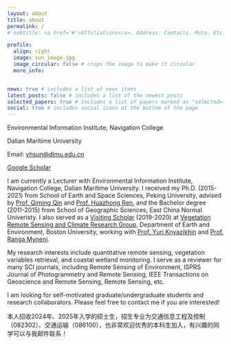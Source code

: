 ```yaml
---
layout: about
title: about
permalink: /
# subtitle: <a href='#'>Affiliations</a>. Address. Contacts. Moto. Etc.

profile:
  align: right
  image: sun_image.jpg
  image_circular: false # crops the image to make it circular
  more_info: 


news: true # includes a list of news items
latest_posts: false # includes a list of the newest posts
selected_papers: true # includes a list of papers marked as "selected={true}"
social: true # includes social icons at the bottom of the page
---
```


Environmental Information Institute, Navigation College

Dalian Maritime University

Email: yhsun@dlmu.edu.cn

[Google Scholar](https://scholar.google.com/citations?user=RLSzSd0AAAAJ&hl)

I am currently a Lecturer with Environmental Information Institute, Navigation College, Dalian Maritime University. I received my Ph.D. (2015-2021) from School of Earth and Space Sciences, Peking University, advised by [Prof. Qiming Qin](https://irsgis.pku.edu.cn/ls/gis1111/qqm/index.htm) and [Prof. Huazhong Ren](https://irsgis.pku.edu.cn/ls/gis1111/rhz/index.htm), and the Bachelor degree (2011-2015) from School of Geographic Sciences, East China Normal Univeristy. I also served as a [Visiting Scholar](https://sites.bu.edu/cliveg/people/visiting-scholars-2/yuanheng-sun/) (2019-2020) at [Vegetation Remote Sensing and Climate Research Group](https://sites.bu.edu/cliveg/), Department of Earth and Environment, Boston University, working with [Prof. Yuri Knyazikhin](https://sites.bu.edu/cliveg/people/professors/prof-yuri-knyazikhin/) and [Prof. Ranga Myneni](https://sites.bu.edu/cliveg/people/professors/prof-ranga-b-myneni/).

My research interests include quantitative remote sensing, vegetation variables retrieval, and coastal wetland monitoring. I serve as a reviewer for many SCI journals, including Remote Sensing of Environment, ISPRS Journal of Photogrammetry and Remote Sensing, IEEE Transactions on Geoscience and Remote Sensing, Remote Sensing, etc.

I am looking for self-motivated graduate/undergraduate students and research collaborators. Please feel free to contact me if you are interested!

本人招收2024年、2025年入学的硕士生，招生专业为交通信息工程及控制（082302）、交通运输（086100），也非常欢迎优秀的本科生加入，有兴趣的同学可以与我邮件联系！
